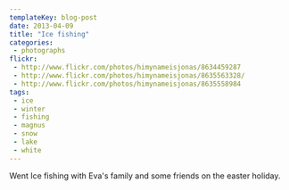 ```yaml
---
templateKey: blog-post
date: 2013-04-09
title: "Ice fishing"
categories:
 - photographs
flickr:
 - http://www.flickr.com/photos/himynameisjonas/8634459287
 - http://www.flickr.com/photos/himynameisjonas/8635563328/
 - http://www.flickr.com/photos/himynameisjonas/8635558984
tags:
 - ice
 - winter
 - fishing
 - magnus
 - snow
 - lake
 - white
---
```


Went Ice fishing with Eva's family and some friends on the easter holiday.
